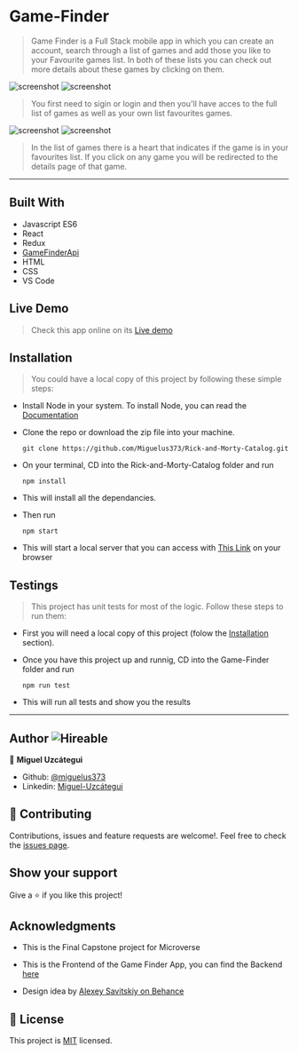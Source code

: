 # Game-Finder

> Game Finder is a Full Stack mobile app in which you can create an account, search through a list of games and add those you like to your Favourite games list. In both of these lists you can check out more details about these games by clicking on them.

![screenshot](./src/assets/images/screenshot1.png) ![screenshot](./src/assets/images/screenshot2.png)
> You first need to sigin or login and then you'll have acces to the full list of games as well as your own list favourites games.

![screenshot](./src/assets/images/screenshot3.png) ![screenshot](./src/assets/images/screenshot4.png)
> In the list of games there is a heart that indicates if the game is in your favourites list. If you click on any game you will be redirected to the details page of that game.

---

## Built With

- Javascript ES6
- React
- Redux
- [GameFinderApi](https://github.com/Miguelus373/Game-Finder-API)
- HTML
- CSS
- VS Code

## Live Demo

> Check this app online on its [Live demo](https://gamefinderapp.herokuapp.com/)

## Installation

> You could have a local copy of this project by following these simple steps:

- Install Node in your system. To install Node, you can read the [Documentation](https://nodejs.org/en/download/package-manager/)
- Clone the repo or download the zip file into your machine. 
    ``` 
   git clone https://github.com/Miguelus373/Rick-and-Morty-Catalog.git
    ``` 
- On your terminal, CD into the Rick-and-Morty-Catalog folder and run
    ``` 
   npm install
    ``` 
- This will install all the dependancies.

- Then run 
    ``` 
   npm start
    ``` 
- This will start a local server that you can access with [This Link](http://localhost:8000/) on your browser

## Testings

> This project has unit tests for most of the logic. Follow these steps to run them:

- First you will need a local copy of this project (folow the [Installation](##installation) section).

- Once you have this project up and runnig, CD into the Game-Finder folder and run
    ``` 
   npm run test
    ``` 
- This will run all tests and show you the results

---


## Author  ![Hireable](https://img.shields.io/badge/HIREABLE-YES-yellowgreen&?style=for-the-badge)

👤 **Miguel Uzcátegui**

- Github: [@miguelus373](https://github.com/miguelus373)
- Linkedin: [Miguel-Uzcátegui](https://www.linkedin.com/in/miguelus/)


## 🤝 Contributing

Contributions, issues and feature requests are welcome!. Feel free to check the [issues page](https://github.com/Miguelus373/Game-Finder/issues).

## Show your support

Give a ⭐️ if you like this project!

## Acknowledgments

- This is the Final Capstone project for Microverse

- This is the Frontend of the Game Finder App, you can find the Backend [here](https://github.com/Miguelus373/Game-Finder-API)

- Design idea by [Alexey Savitskiy on Behance](https://www.behance.net/alexey_savitskiy)

## 📝 License
This project is [MIT](https://github.com/Miguelus373/Game-Finder/blob/develop/LICENSE) licensed.